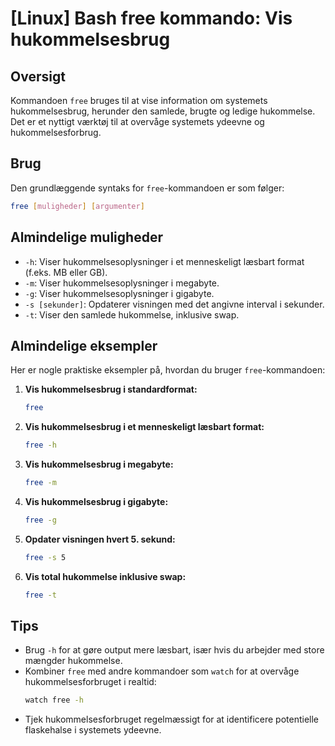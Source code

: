 # [Linux] Bash free kommando: Vis hukommelsesbrug

## Oversigt
Kommandoen `free` bruges til at vise information om systemets hukommelsesbrug, herunder den samlede, brugte og ledige hukommelse. Det er et nyttigt værktøj til at overvåge systemets ydeevne og hukommelsesforbrug.

## Brug
Den grundlæggende syntaks for `free`-kommandoen er som følger:

```bash
free [muligheder] [argumenter]
```

## Almindelige muligheder
- `-h`: Viser hukommelsesoplysninger i et menneskeligt læsbart format (f.eks. MB eller GB).
- `-m`: Viser hukommelsesoplysninger i megabyte.
- `-g`: Viser hukommelsesoplysninger i gigabyte.
- `-s [sekunder]`: Opdaterer visningen med det angivne interval i sekunder.
- `-t`: Viser den samlede hukommelse, inklusive swap.

## Almindelige eksempler
Her er nogle praktiske eksempler på, hvordan du bruger `free`-kommandoen:

1. **Vis hukommelsesbrug i standardformat:**
   ```bash
   free
   ```

2. **Vis hukommelsesbrug i et menneskeligt læsbart format:**
   ```bash
   free -h
   ```

3. **Vis hukommelsesbrug i megabyte:**
   ```bash
   free -m
   ```

4. **Vis hukommelsesbrug i gigabyte:**
   ```bash
   free -g
   ```

5. **Opdater visningen hvert 5. sekund:**
   ```bash
   free -s 5
   ```

6. **Vis total hukommelse inklusive swap:**
   ```bash
   free -t
   ```

## Tips
- Brug `-h` for at gøre output mere læsbart, især hvis du arbejder med store mængder hukommelse.
- Kombiner `free` med andre kommandoer som `watch` for at overvåge hukommelsesforbruget i realtid:
  ```bash
  watch free -h
  ```
- Tjek hukommelsesforbruget regelmæssigt for at identificere potentielle flaskehalse i systemets ydeevne.